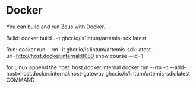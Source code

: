 Docker
======

You can build and run Zeus with Docker.

Build:
docker build . -t ghcr.io/ls1intum/artemis-sdk:latest

Run:
docker run --rm -it ghcr.io/ls1intum/artemis-sdk:latest --url=http://host.docker.internal:8080 show course --id=1

for Linux append the host: host.docker.internal
docker run --rm -it --add-host=host.docker.internal:host-gateway ghcr.io/ls1intum/artemis-sdk:latest COMMAND
